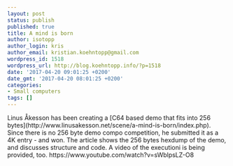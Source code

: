 ```yaml
---
layout: post
status: publish
published: true
title: A mind is born
author: isotopp
author_login: kris
author_email: kristian.koehntopp@gmail.com
wordpress_id: 1518
wordpress_url: http://blog.koehntopp.info/?p=1518
date: '2017-04-20 09:01:25 +0200'
date_gmt: '2017-04-20 08:01:25 +0200'
categories:
- Small computers
tags: []
---
```

<p>Linus Åkesson has been creating a [C64 based demo that fits into 256 bytes](http://www.linusakesson.net/scene/a-mind-is-born/index.php). Since there is no 256 byte demo compo competition, he submitted it as a 4K entry - and won. The article shows the 256 bytes hexdump of the demo, and discusses structure and code. A video of the executioni is being provided, too. https://www.youtube.com/watch?v=sWblpsLZ-O8</p>
